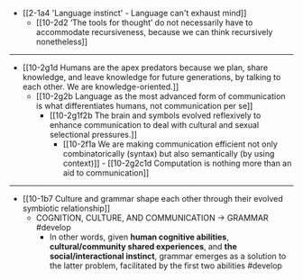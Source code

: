 - [[2-1a4 'Language instinct' - Language can't exhaust mind]]
  - [[10-2d2 ‘The tools for thought’ do not necessarily have to accommodate recursiveness, because we can think recursively nonetheless]]
---
- [[10-2g1d Humans are the apex predators because we plan, share knowledge, and leave knowledge for future generations, by talking to each other. We are knowledge-oriented.]]
  - [[10-2g2b Language as the most advanced form of communication is what differentiates humans, not communication per se]]
    - [[10-2g1f2b The brain and symbols evolved reflexively to enhance communication to deal with cultural and sexual selectional pressures.]]
      - [[10-2f1a We are making communication efficient not only combinatorically (syntax) but also semantically (by using context)]]
				- [[10-2g2c1d Computation is nothing more than an aid to communication]]
---
- [[10-1b7 Culture and grammar shape each other through their evolved symbiotic relationship]]
  - COGNITION, CULTURE, AND COMMUNICATION → GRAMMAR #develop
    - In other words, given **human cognitive abilities**, **cultural/community shared experiences**, and **the social/interactional instinct**, grammar emerges as a solution to the latter problem, facilitated by the first two abilities #develop
